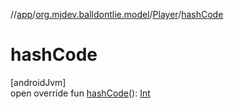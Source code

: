//[app](../../../index.md)/[org.mjdev.balldontlie.model](../index.md)/[Player](index.md)/[hashCode](hash-code.md)

# hashCode

[androidJvm]\
open override fun [hashCode](hash-code.md)(): [Int](https://kotlinlang.org/api/latest/jvm/stdlib/kotlin/-int/index.html)
